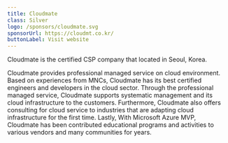 ```yaml
---
title: Cloudmate
class: Silver
logo: /sponsors/cloudmate.svg
sponsorUrl: https://cloudmt.co.kr/
buttonLabel: Visit website
---
```


Cloudmate is the certified CSP company that located in Seoul, Korea.

Cloudmate provides professional managed service on cloud environment. Based on experiences from MNCs, Cloudmate has its best certified engineers and developers in the cloud sector. Through the professional managed service, Cloudmate supports systematic management and its cloud infrastructure to the customers. Furthermore, Cloudmate also offers consulting for cloud service to industries that are adapting cloud infrastructure for the first time. Lastly, With Microsoft Azure MVP, Cloudmate has been contributed educational programs and activities to various vendors and many communities for years.